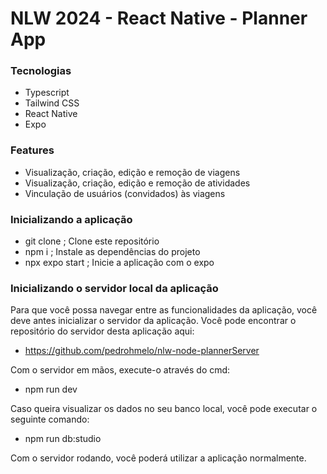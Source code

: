# NLW 2024 - React Native - Planner App

### Tecnologias

- Typescript
- Tailwind CSS
- React Native
- Expo

### Features

- Visualização, criação, edição e remoção de viagens
- Visualização, criação, edição e remoção de atividades
- Vinculação de usuários (convidados) às viagens

### Inicializando a aplicação

- git clone ; Clone este repositório
- npm i ; Instale as dependências do projeto
- npx expo start ; Inicie a aplicação com o expo

### Inicializando o servidor local da aplicação

Para que você possa navegar entre as funcionalidades da aplicação, você deve antes inicializar o servidor da aplicação.
Você pode encontrar o repositório do servidor desta aplicação aqui:

- https://github.com/pedrohmelo/nlw-node-plannerServer

Com o servidor em mãos, execute-o através do cmd:

- npm run dev

Caso queira visualizar os dados no seu banco local, você pode executar o seguinte comando:

- npm run db:studio

Com o servidor rodando, você poderá utilizar a aplicação normalmente.
